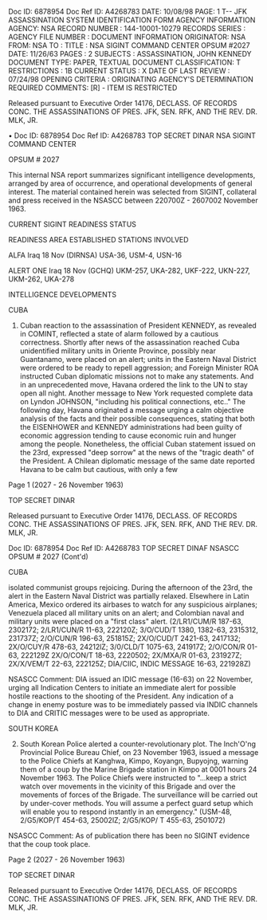 Doc ID: 6878954
Doc Ref ID: A4268783
DATE: 10/08/98
PAGE: 1
T--
JFK ASSASSINATION SYSTEM
IDENTIFICATION FORM
AGENCY INFORMATION
AGENCY: NSA
RECORD NUMBER : 144-10001-10279
RECORDS SERIES :
AGENCY FILE NUMBER :
DOCUMENT INFORMATION
ORIGINATOR: NSA
FROM: NSA
TO :
TITLE :
NSA SIGINT COMMAND CENTER OPSUM #2027
DATE: 11/26/63
PAGES : 2
SUBJECTS :
ASSASSINATION, JOHN KENNEDY
DOCUMENT TYPE: PAPER, TEXTUAL DOCUMENT
CLASSIFICATION: T
RESTRICTIONS : 1B
CURRENT STATUS : X
DATE OF LAST REVIEW : 07/24/98
OPENING CRITERIA :
ORIGINATING AGENCY'S DETERMINATION REQUIRED
COMMENTS:
[R] - ITEM IS RESTRICTED

Released pursuant to Executive Order 14176, DECLASS. OF RECORDS CONC. THE ASSASSINATIONS OF PRES. JFK, SEN.
RFK, AND THE REV. DR. MLK, JR.

• Doc ID: 6878954
Doc Ref ID: A4268783
TOP SECRET DINAR
NSA SIGINT COMMAND CENTER

OPSUM # 2027

This internal NSA report summarizes significant intelligence
developments, arranged by area of occurrence, and operational
developments of general interest. The material contained
herein was selected from SIGINT, collateral and press received
in the NSASCC between 220700Z - 2607002 November 1963.

CURRENT SIGINT READINESS STATUS

READINESS AREA ESTABLISHED STATIONS INVOLVED

ALFA Iraq 18 Nov (DIRNSA) USA-36, USM-4, USN-16

ALERT ONE Iraq 18 Nov (GCHQ) UKM-257, UKA-282, UKF-222,
UKN-227, UKM-262, UKA-278

INTELLIGENCE DEVELOPMENTS

CUBA

1. Cuban reaction to the assassination of President KENNEDY,
as revealed in COMINT, reflected a state of alarm
followed by a cautious correctness. Shortly after
news of the assassination reached Cuba unidentified military
units in Oriente Province, possibly near Guantanamo, were placed
on an alert; units in the Eastern Naval District were ordered
to be ready to repell aggression; and Foreign Minister ROA
instructed Cuban diplomatic missions not to make any statements.
And in an unprecedented move, Havana ordered the link to the UN
to stay open all night. Another message to New York requested
complete data on Lyndon JOHNSON, "including his political
connections, etc.." The following day, Havana originated a
message urging a calm objective analysis of the facts and their
possible consequences, stating that both the EISENHOWER and
KENNEDY administrations had been guilty of economic aggression
tending to cause economic ruin and hunger among the people.
Nonetheless, the official Cuban statement issued on the 23rd,
expressed "deep sorrow" at the news of the "tragic death" of
the President. A Chilean diplomatic message of the same date
reported Havana to be calm but cautious, with only a few

Page 1
(2027 - 26 November 1963)

TOP SECRET DINAR

Released pursuant to Executive Order 14176, DECLASS. OF RECORDS CONC. THE ASSASSINATIONS OF PRES. JFK, SEN.
RFK, AND THE REV. DR. MLK, JR.

Doc ID: 6878954
Doc Ref ID: A4268783
TOP SECRET DINAF
NSASCC OPSUM # 2027 (Cont'd)

CUBA

isolated communist groups rejoicing. During the afternoon of
the 23rd, the alert in the Eastern Naval District was partially
relaxed. Elsewhere in Latin America, Mexico ordered its airbases
to watch for any suspicious airplanes; Venezuela placed all
military units on an alert; and Colombian naval and military
units were placed on a "first class" alert. (2/LR1/CUM/R 187-63,
2302172; 2/LR1/CUN/R 11-63, 222120Z; 3/O/CUD/T 1380, 1382-63,
2315312, 231737Z; 2/O/CUN/R 196-63, 251815Z; 2X/O/CUD/T 2421-63,
2417132; 2X/O/CUY/R 478-63, 24212lZ; 3/0/CLD/T 1075-63, 241917Z;
2/O/CON/R 01-63, 222129Z 2X/O/CON/T 18-63, 2220502; 2X/MXA/R 01-63,
231927Z; 2X/X/VEM/T 22-63, 222125Z; DIA/CIIC, INDIC MESSAGE 16-63,
221928Z)

NSASCC Comment: DIA issued an IDIC message (16-63) on 22 November,
urging all Indication Centers to initiate an immediate alert for
possible hostile reactions to the shooting of the President.
Any indication of a change in enemy posture was to be immediately
passed via INDIC channels to DIA and CRITIC messages were to be
used as appropriate.

SOUTH KOREA

2. South Korean Police alerted a counter-revolutionary
plot. The Inch'O'ng Provincial Police Bureau Chief,
on 23 November 1963, issued a message to the Police
Chiefs at Kanghwa, Kimpo, Koyangn, Bupyojng, warning them of a
coup by the Marine Brigade station in Kimpo at 0001 hours 24
November 1963. The Police Chiefs were instructed to "...keep
a strict watch over movements in the vicinity of this Brigade and
over the movements of forces of the Brigade. The surveillance
will be carried out by under-cover methods. You will assume a
perfect guard setup which will enable you to respond instantly
in an emergency." (USM-48, 2/G5/KOP/T 454-63, 25002lZ; 2/G5/KOP/
T 455-63, 2501072)

NSASCC Comment: As of publication there has been no SIGINT
evidence that the coup took place.

Page 2
(2027 - 26 November 1963)

TOP SECRET DINAR

Released pursuant to Executive Order 14176, DECLASS. OF RECORDS CONC. THE ASSASSINATIONS OF PRES. JFK, SEN.
RFK, AND THE REV. DR. MLK, JR.

